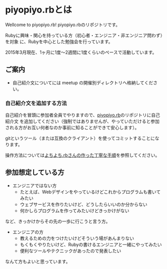 # piyopiyo.rbとは

Wellcome to piyopiyo.rb!
piyopiyo.rbのリポジトリです。

Rubyに興味・関心を持っている方（初心者・エンジニア・非エンジニア問わず）を対象
に、Rubyを中心とした勉強会を行っています。

2015年3月現在、1ヶ月に1度～2週間に1度くらいのペースで活動しています。

## ご案内

- 自己紹介文についてには meetup の開催別ディレクトリへ格納してください。

### 自己紹介文を追加する方法

自己紹介を冒頭に参加者全員でやりますので、[piyopiyo.rb](https://github.com/5704k3/piyopiyorb)のリポジトリに自己紹介文
を追加してください（強制ではありませんが、やっていただけると参加される方がお互い何者なのか事前に知ることができて安心します）。

gitというツール（または互換のクライアント）を使ってコミットすることになります。

操作方法については[よちよち.rbさんの作った丁寧な手順](https://github.com/yochiyochirb/meetups/wiki/send-pull-request)を参照してください。

## 参加想定している方

- エンジニアではない方
  - たとえば、Webデザインをやっているけどこれからプログラムも書いてみたい
  - ウェブサービスを作りたいけど、どうしたらいいのか分からない
  - 何かしらプログラムを作ってみたいけどきっかけがない

など、きっかけからその先の一歩に行こうと言う方。

- エンジニアの方
  - 教えるための力をつけたいけどそういう場があんまりない
  - もくもくやりたいけど、Rubyの書けるエンジニアと一緒にやってみたい
  - 便利なツールやテクニックがあったので発表したい

なんて方もよいと思っています。
